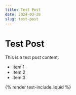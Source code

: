 ```yaml
---
title: Test Post
date: 2024-03-20
slug: test-post
---
```


# Test Post

This is a test post content.

- Item 1
- Item 2
- Item 3

{% render test-include.liquid %} 